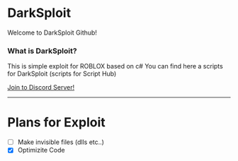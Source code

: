 # DarkSploit
Welcome to DarkSploit Github!
### What is DarkSploit?
This is simple exploit for ROBLOX based on c#
You can find here a scripts for DarkSploit (scripts for Script Hub)

[Join to Discord Server!](https://discord.gg/CgJvt4k)
____
# Plans for Exploit
- [ ] Make invisible files (dlls etc..)
- [X] Optimizite Code 
